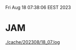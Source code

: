 Fri Aug 18 07:38:06 EEST 2023
# JAM
<a href='./cache/202308/18_07.log'>./cache/202308/18_07.log</a>
